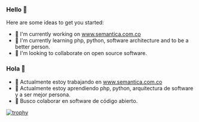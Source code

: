 ### Hello 👋

Here are some ideas to get you started:

- 🔭 I'm currently working on www.semantica.com.co
- 🌱 I'm currently learning php, python, software architecture and to be a better person.
- 👯 I'm looking to collaborate on open source software.


### Hola 👋

- 🔭 Actualmente estoy trabajando en www.semantica.com.co
- 🌱 Actualmente estoy aprendiendo php, python, arquitectura de software y a ser mejor persona.
- 👯 Busco colaborar en software de código abierto.


[![trophy](https://github-profile-trophy.vercel.app/?username=afcanop)](https://github.com/ryo-ma/github-profile-trophy)
